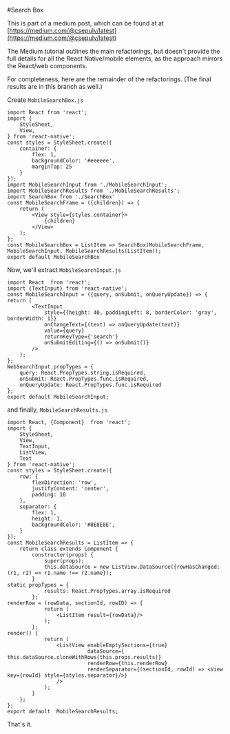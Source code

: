 #Search Box

This is part of a medium post, which can be found at at [https://medium.com/@csepulv/latest](https://medium.com/@csepulv/latest)

The Medium tutorial outlines the main refactorings, but doesn't provide the full details for all the  React Native/mobile elements, as the approach mirrors the React/web components. 

For completeness, here are the remainder of the refactorings. (The final results are in this branch as well.)

Create `MobileSearchBox.js`

```
import React from 'react';
import {
    StyleSheet,
    View,
} from 'react-native';
const styles = StyleSheet.create({
    container: {
        flex: 1,
        backgroundColor: '#eeeeee',
        marginTop: 25
    }
});
import MobileSearchInput from './MobileSearchInput';
import MobileSearchResults from './MobileSearchResults';
import SearchBox from './SearchBox'
const MobileSearchFrame = ({children}) => {
    return (
        <View style={styles.container}>
            {children}
        </View>
    );
};
const MobileSearchBox = ListItem => SearchBox(MobileSearchFrame, MobileSearchInput, MobileSearchResults(ListItem));
export default MobileSearchBox
```

Now, we'll extract `MobileSearchInput.js`
 
```
import React  from 'react';
import {TextInput} from 'react-native';
const MobileSearchInput = ({query, onSubmit, onQueryUpdate}) => {
return (
        <TextInput
            style={{height: 40, paddingLeft: 8, borderColor: 'gray', borderWidth: 1}}
            onChangeText={(text) => onQueryUpdate(text)}
            value={query}
            returnKeyType={'search'}
            onSubmitEditing={() => onSubmit()}
        />
    );
};
WebSearchInput.propTypes = {
    query: React.PropTypes.string.isRequired,
    onSubmit: React.PropTypes.func.isRequired,
    onQueryUpdate: React.PropTypes.func.isRequired
};
export default MobileSearchInput;
```

and finally, `MobileSearchResults.js`

```
import React, {Component}  from 'react';
import {
    StyleSheet,
    View,
    TextInput,
    ListView,
    Text
} from 'react-native';
const styles = StyleSheet.create({
    row: {
        flexDirection: 'row',
        justifyContent: 'center',
        padding: 10
    },
    separator: {
        flex: 1,
        height: 1,
        backgroundColor: '#8E8E8E',
    }
});
const MobileSearchResults = ListItem => {
    return class extends Component {
        constructor(props) {
            super(props);
            this.dataSource = new ListView.DataSource({rowHasChanged: (r1, r2) => r1.name !== r2.name});
        }
static propTypes = {
            results: React.PropTypes.array.isRequired
        };
renderRow = (rowData, sectionId, rowID) => {
            return (
                <ListItem result={rowData}/>
            );
        };
render() {
            return (
                <ListView enableEmptySections={true}
                          dataSource={ this.dataSource.cloneWithRows(this.props.results)}
                          renderRow={this.renderRow}
                          renderSeparator={(sectionId, rowId) => <View key={rowId} style={styles.separator}/>}
                />
            );
        }
    };
};
export default  MobileSearchResults;
```

That's it.